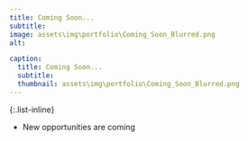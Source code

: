 ```yaml
---
title: Coming Soon...
subtitle:
image: assets\img\portfolio\Coming_Soon_Blurred.png
alt:

caption:
  title: Coming Soon...
  subtitle:
  thumbnail: assets\img\portfolio\Coming_Soon_Blurred.png
---
```



{:.list-inline}
- New opportunities are coming
